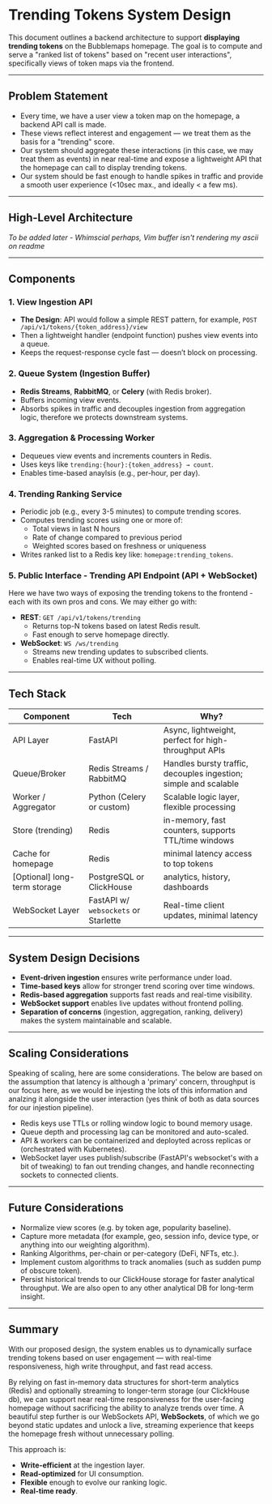 # Trending Tokens System Design

This document outlines a backend architecture to support **displaying trending tokens** on the Bubblemaps homepage.
The goal is to compute and serve a "ranked list of tokens" based on "recent user interactions", specifically views of token maps via the frontend.

---

## Problem Statement

- Every time, we have a user view a token map on the homepage, a backend API call is made.
- These views reflect interest and engagement — we treat them as the basis for a "trending" score.
- Our system should aggregate these interactions (in this case, we may treat them as events) in near real-time and expose a lightweight API that the homepage can call to display trending tokens.
- Our system should be fast enough to handle spikes in traffic and provide a
smooth user experience (<10sec max., and ideally < a few ms).

---

## High-Level Architecture

<em>To be added later - Whimscial perhaps, Vim buffer isn't rendering my ascii on readme</em>

---

## Components

### 1. View Ingestion API
- **The Design**: API would follow a simple REST pattern, for example, `POST /api/v1/tokens/{token_address}/view`
- Then a lightweight handler (endpoint function) pushes view events into a queue.
- Keeps the request-response cycle fast — doesn’t block on processing.

### 2. Queue System (Ingestion Buffer)
- **Redis Streams**, **RabbitMQ**, or **Celery** (with Redis broker).
- Buffers incoming view events.
- Absorbs spikes in traffic and decouples ingestion from aggregation logic,
therefore we protects downstream systems.

### 3. Aggregation & Processing Worker
- Dequeues view events and increments counters in Redis.
- Uses keys like `trending:{hour}:{token_address} → count`.
- Enables time-based anaylsis (e.g., per-hour, per day).

### 4. Trending Ranking Service
- Periodic job (e.g., every 3-5 minutes) to compute trending scores.
- Computes trending scores using one or more of:
  - Total views in last N hours
  - Rate of change compared to previous period
  - Weighted scores based on freshness or uniqueness
- Writes ranked list to a Redis key like: `homepage:trending_tokens`.

### 5. Public Interface - Trending API Endpoint (API + WebSocket)

Here we have two ways of exposing the trending tokens to the frontend - each
with its own pros and cons. We may either  go with:

- **REST**: `GET /api/v1/tokens/trending`
  - Returns top-N tokens based on latest Redis result.
  - Fast enough to serve homepage directly.
- **WebSocket**: `WS /ws/trending`
  - Streams new trending updates to subscribed clients.
  - Enables real-time UX without polling.

---

## Tech Stack

| Component             | Tech                         | Why?                                                 |
|----------------------|------------------------------|------------------------------------------------------|
| API Layer            | FastAPI                      | Async, lightweight, perfect for high-throughput APIs |
| Queue/Broker         | Redis Streams / RabbitMQ     | Handles bursty traffic, decouples ingestion; simple and scalable     |
| Worker / Aggregator  | Python (Celery or custom)    | Scalable logic layer, flexible processing            |
| Store (trending)     | Redis | in-memory, fast counters, supports TTL/time windows    |
| Cache for homepage   | Redis | minimal latency access to top tokens                   |
| [Optional] long-term storage | PostgreSQL or ClickHouse | analytics, history, dashboards    |
| WebSocket Layer      | FastAPI w/ `websockets` or Starlette | Real-time client updates, minimal latency       |

---

## System Design Decisions

- **Event-driven ingestion** ensures write performance under load.
- **Time-based keys** allow for stronger trend scoring over time windows.
- **Redis-based aggregation** supports fast reads and real-time visibility.
- **WebSocket support** enables live updates without frontend polling.
- **Separation of concerns** (ingestion, aggregation, ranking, delivery) makes the system maintainable and scalable.

---

## Scaling Considerations

Speaking of scaling, here are some considerations. The below are based on the
assumption that latency is although a 'primary' concern, throughput is our focus
here, as we would be injesting the lots of this information and analzing it
alongside the user interaction (yes think of both as data sources for our
injestion pipeline).

- Redis keys use TTLs or rolling window logic to bound memory usage.
- Queue depth and processing lag can be monitored and auto-scaled.
- API & workers can be containerized and deployted across replicas or (orchestrated
  with Kubernetes).
- WebSocket layer uses publish/subscribe (FastAPI's websocket's with a bit of tweaking) to fan out trending changes, and handle reconnecting sockets to connected clients.

---

## Future Considerations

- Normalize view scores (e.g. by token age, popularity baseline).
- Capture more metadata (for example, geo, session info, device type, or anything into our weighting algorithm).
- Ranking Algorithms, per-chain or per-category (DeFi, NFTs, etc.).
- Implement custom algorithms to track anomalies (such as sudden pump of obscure token).
- Persist historical trends to our ClickHouse storage for faster analytical throughput. We are also open to any other analytical DB for long-term insight.

---

## Summary

With our proposed design, the system enables us to dynamically surface trending tokens based on user engagement — with real-time responsiveness, high write throughput, and fast read access.

By relying on fast in-memory data structures for short-term analytics (Redis) and optionally streaming to longer-term storage (our ClickHouse db), we can support near real-time responsiveness for the user-facing homepage without sacrificing the ability to analyze trends over time. A beautiful step further is our WebSockets API,
**WebSockets**, of which we go beyond static updates and unlock a live, streaming experience that keeps the homepage fresh without unnecessary polling.

This approach is:
- **Write-efficient** at the ingestion layer.
- **Read-optimized** for UI consumption.
- **Flexible** enough to evolve our ranking logic.
- **Real-time ready**.
